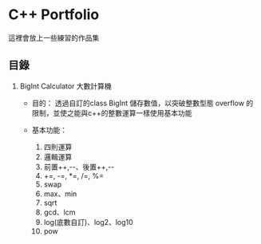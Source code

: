 # C++ Portfolio

這裡會放上一些練習的作品集

## 目錄
1.  BigInt Calculator 大數計算機

    *   目的：
透過自訂的class BigInt 儲存數值，以突破整數型態 overflow 的限制，並使之能與c++的整數運算一樣使用基本功能
   
    *  基本功能：
        1.  四則運算
        2.  邏輯運算
        3.  前置++,--、後置++,--
        4.  +=, -=, *=, /=, %=
        5.  swap
        6.  max、min
        7.  sqrt
        8.  gcd、lcm
        9.  log(底數自訂)、log2、log10
        10. pow
